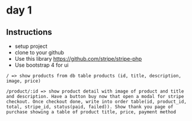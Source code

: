# day 1

## Instructions

- setup project
- clone to your github
- Use this library https://github.com/stripe/stripe-php
- Use bootstrap 4 for ui

```
/ => show products from db table products (id, title, description, image, price)

/product/:id => show product detail with image of product and title and description. Have a button buy now that open a modal for stripe checkout. Once checkout done, write into order table(id, product_id, total, stripe_id, status(paid, failed)). Show thank you page of purchase showing a table of product title, price, payment method
```
